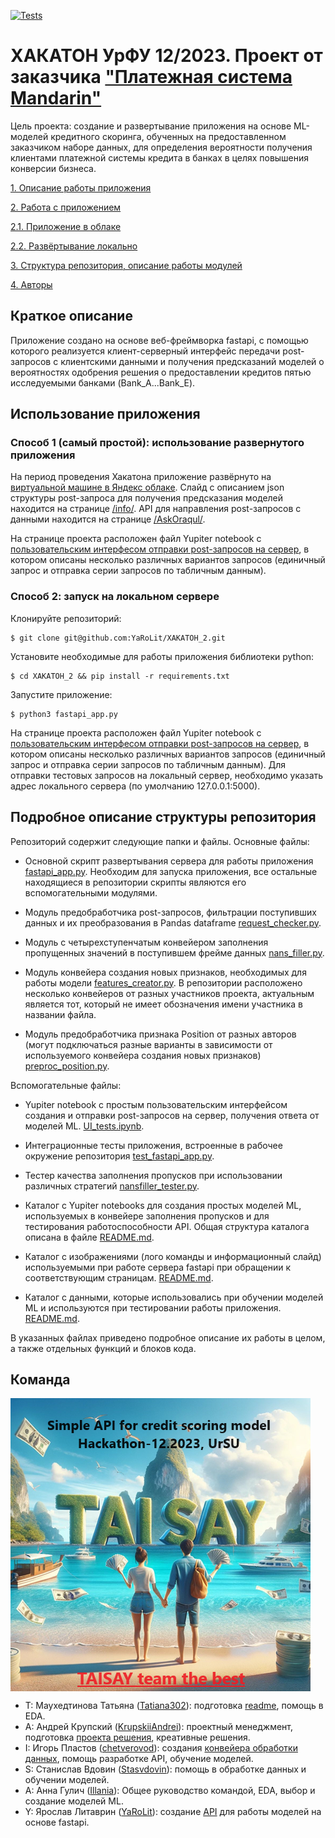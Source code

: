[![Tests](https://github.com/YaRoLit/XAKATOH_2_api/actions/workflows/python-app.yml/badge.svg)](https://github.com/YaRoLit/XAKATOH_2_api/actions/workflows/python-app.yml)

# ХАКАТОН УрФУ 12/2023. Проект от заказчика ["Платежная система Mandarin"](https://mandarin.io/ru)
Цель проекта: создание и развертывание приложения на основе ML-моделей кредитного скоринга, обученных на предоставленном заказчиком наборе данных, для определения вероятности получения клиентами платежной системы кредита в банках в целях повышения конверсии бизнеса.

[1. Описание работы приложения](https://github.com/YaRoLit/XAKATOH_2/blob/main/README.md#Краткое-описание)

[2. Работа с приложением](https://github.com/YaRoLit/XAKATOH_2/blob/main/README.md#Использование-приложения)

[2.1. Приложение в облаке](https://github.com/YaRoLit/XAKATOH_2/blob/main/README.md#Способ-1-(самый-простой):-использование-развернутого-приложения)

[2.2. Развёртывание локально](https://github.com/YaRoLit/XAKATOH_2/blob/main/README.md#Способ-2:-запуск-на-локальном-сервере)

[3. Структура репозитория, описание работы модулей](https://github.com/YaRoLit/XAKATOH_2/blob/main/README.md#Подробное-описание-структуры-репозитория)

[4. Авторы](https://github.com/YaRoLit/XAKATOH_2/blob/main/README.md#Команда)

## Краткое описание

Приложение создано на основе веб-фреймворка fastapi, с помощью которого реализуется клиент-серверный интерфейс передачи post-запросов с клиентскими данными и получения предсказаний моделей о вероятностях одобрения решения о предоставлении кредитов пятью исследуемыми банками (Bank_A...Bank_E).

## Использование приложения

### Способ 1 (самый простой): использование развернутого приложения

На период проведения Хакатона приложение развёрнуто на [виртуальной машине в Яндекс облаке](http://158.160.135.101:5000/). Слайд с описанием json структуры post-запроса для получения предсказания моделей находится на странице [/info/](http://158.160.135.101:5000/info/). API для направления post-запросов с данными находится на странице [/AskOraqul/](http://158.160.135.101:5000/AskOraqul/).

На странице проекта расположен файл Yupiter notebook с [пользовательским интерфесом отправки post-запросов на сервер](https://github.com/YaRoLit/XAKATOH_2/blob/main/UI_tests.ipynb), в котором описаны несколько различных вариантов запросов (единичный запрос и отправка серии запросов по табличным данным).

### Способ 2: запуск на локальном сервере

Клонируйте репозиторий:
```
$ git clone git@github.com:YaRoLit/XAKATOH_2.git
```
Установите необходимые для работы приложения библиотеки python:
```
$ cd XAKATOH_2 && pip install -r requirements.txt 
```
Запустите приложение:
```
$ python3 fastapi_app.py
```
На странице проекта расположен файл Yupiter notebook с [пользовательским интерфесом отправки post-запросов на сервер](https://github.com/YaRoLit/XAKATOH_2/blob/main/UI_tests.ipynb), в котором описаны несколько различных вариантов запросов (единичный запрос и отправка серии запросов по табличным данным). Для отправки тестовых запросов на локальный сервер, необходимо указать адрес локального сервера (по умолчанию 127.0.0.1:5000). 

## Подробное описание структуры репозитория

Репозиторий содержит следующие папки и файлы. Основные файлы:

- Основной скрипт развертывания сервера для работы приложения [fastapi_app.py](https://github.com/YaRoLit/XAKATOH_2/blob/main/fastapi_app.py). Необходим для запуска приложения, все остальные находящиеся в репозитории скрипты являются его вспомогательными модулями.

- Модуль предобработчика post-запросов, фильтрации поступивших данных и их преобразования в Pandas dataframe [request_checker.py](https://github.com/YaRoLit/XAKATOH_2/blob/main/request_checker.py).

- Модуль c четырехступенчатым конвейером заполнения пропущенных значений в поступившем фрейме данных [nans_filler.py](https://github.com/YaRoLit/XAKATOH_2/blob/main/nans_filler.py).

- Модуль конвейера создания новых признаков, необходимых для работы модели [features_creator.py](https://github.com/YaRoLit/XAKATOH_2/blob/main/features_creator.py). В репозитории расположено несколько конвейеров от разных участников проекта, актуальным является тот, который не имеет обозначения имени участника в названии файла.

- Модуль предобработчика признака Position от разных авторов (могут подключаться разные варианты в зависимости от используемого конвейера создания новых признаков) [preproc_position.py](https://github.com/YaRoLit/XAKATOH_2/blob/main/preproc_position.py).

Вспомогательные файлы:

- Yupiter notebook с простым пользовательским интерфейсом создания и отправки post-запросов на сервер, получения ответа от моделей ML. [UI_tests.ipynb](https://github.com/YaRoLit/XAKATOH_2/blob/main/UI_tests.ipynb).

- Интеграционные тесты приложения, встроенные в рабочее окружение репозитория [test_fastapi_app.py](https://github.com/YaRoLit/XAKATOH_2/blob/main/test_fastapi_app.py).

- Тестер качества заполнения пропусков при использовании различных стратегий [nansfiller_tester.py](https://github.com/YaRoLit/XAKATOH_2/blob/main/nansfiller_tester.py).

- Каталог с Yupiter notebooks для создания простых моделей ML, используемых в конвейере заполнения пропусков и для тестирования работоспособности API. Общая структура каталога описана в файле [README.md](https://github.com/YaRoLit/XAKATOH_2/blob/main/service_nb/README.md).

- Каталог с изображениями (лого команды и информационный слайд) используемыми при работе сервера fastapi при обращении к соответствующим страницам. [README.md](https://github.com/YaRoLit/XAKATOH_2/blob/main/images/README.md).

- Каталог с данными, которые использовались при обучении моделей ML и используются при тестировании работы приложения. [README.md](https://github.com/YaRoLit/XAKATOH_2/blob/main/images/README.md).

В указанных файлах приведено подробное описание их работы в целом, а также отдельных функций и блоков кода.  

## Команда

<img src = 'https://github.com/YaRoLit/XAKATOH_2_api/blob/main/images/logo.png' alt = 'Team logo' align='center'/>

- T: Маухедтинова Татьяна ([Tatiana302](https://github.com/Tatiana302)): подготовка [readme](https://github.com/YaRoLit/XAKATOH_2/blob/main/README.md), помощь в EDA.
- A: Андрей Крупский ([KrupskiiAndrei](https://github.com/KrupskiiAndrei)): проектный менеджмент, подготовка [проекта решения](https://docs.google.com/document/d/1ftHe8Kgonay7vcks1CiJXJk4O8QZuT4i/edit?usp=sharing&ouid=116001960258803646275&rtpof=true&sd=true), креативные решения.
- I: Игорь Пластов ([chetverovod](https://github.com/chetverovod)): создания [конвейера обработки данных]((https://github.com/YaRoLit/XAKATOH_2/blob/main/Data_preproc/preproc_position.py)), помощь разработке API, обучение моделей.
- S: Станислав Вдовин ([Stasvdovin](https://github.com/Stasvdovin)): помощь в обработке данных и обучении моделей.
- A: Анна Гулич ([Illania](https://github.com/Illania)): Общее руководство командой, EDA, выбор и создание моделей ML.
- Y: Ярослав Литаврин ([YaRoLit](https://github.com/yarolit)): создание [API](https://github.com/YaRoLit/XAKATOH_2.git) для работы моделей на основе fastapi.
